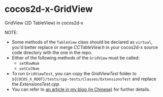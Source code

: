 cocos2d-x-GridView
==================

GridView (2D TableView) in cocos2d-x

NOTE:
- Some methods of the `TableView` class should be declared as `virtual`, you'd better replace or merge _CCTableView.h_ in your cocos2d-x source code directory with the one in the repo.
- Either of the following methods of the `GridView` must be called:
    - `setRowNum`
    - `setColNum`
- To run `GridViewTest`, you can copy the _GridViewTest_ folder to `${COCOS_X_ROOT}/tests/cpp-tests/Classes/ExtensionsTest` and replace the _ExtensionsTest.cpp_.
- You can refer to [an article in my blog (in Chinese)](http://galoisplusplus.coding.me/blog/2014/09/20/gridview-in-cocos2d-x/) for further details.

